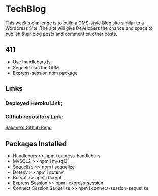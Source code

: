 # TechBlog

This week's challenge is to build a CMS-style Blog site similar to a Wordpress Site. The site will give Developers the chance and space to publish their blog posts and comment on other posts.

## 411

- Use handlebars.js
- Sequelize as the ORM
- Express-session npm package

## Links

### Deployed Heroku Link;

### Github repository Link;
[Salome's Github Repo](https://github.com/Saiishago/TechBlog)

## Packages Installed

- Handlebars >> npm i express-handlebars
- MySQL2 >> npm i mysql2
- Sequelize >> npm i sequelize
- Dotenv >> npm i dotenv
- Bcrypt >> npm i bcrypt
- Express Session >> npm i express-session
- Connect Session Sequelize >> npm i connect-session-sequelize
